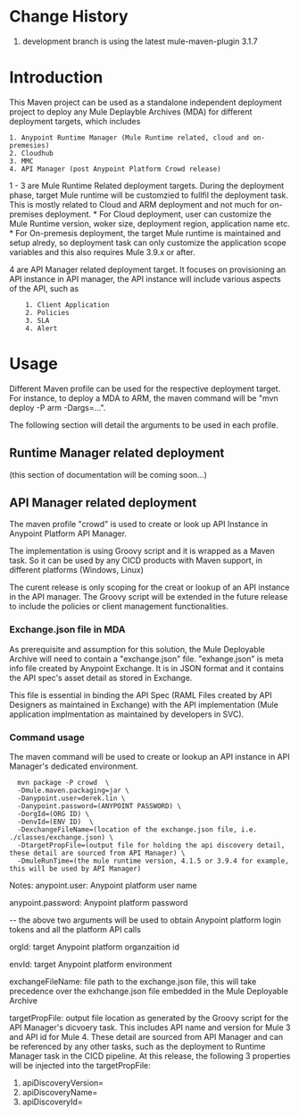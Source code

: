 # Change History

1. development branch is using the latest mule-maven-plugin 3.1.7

# Introduction

This Maven project can be used as a standalone independent deployment project to deploy any Mule Deplayble Archives (MDA) for different deployment targets, which includes

    1. Anypoint Runtime Manager (Mule Runtime related, cloud and on-premesies)
    2. Cloudhub
    3. MMC
    4. API Manager (post Anypoint Platform Crowd release)
  
1 - 3 are Mule Runtime Related deployment targets. During the deployment phase, target Mule runtime will be customzied to fullfil the deployment task. This is mostly related to Cloud and ARM deployment and not much for on-premises deployment.
    * For Cloud deployment, user can customize the Mule Runtime version, woker size, deployment region, application name etc. 
    * For On-premesis deployment, the target Mule runtime is maintained and setup alredy, so deployment task can only customize the application scope variables and this also requires Mule 3.9.x or after.
  
4 are API Manager related deployment target. It focuses on provisioning an API instance in API manager, the API instance will include various aspects of the API, such as

```text
    1. Client Application
    2. Policies
    3. SLA
    4. Alert
```

# Usage

Different Maven profile can be used for the respective deployment target. For instance, to deploy a MDA to ARM, the maven command will
be  "mvn deploy -P arm -Dargs=...". 

The following section will detail the arguments to be used in each profile.

## Runtime Manager related deployment

(this section of documentation will be coming soon...)

## API Manager related deployment

The maven profile "crowd" is used to create or look up API Instance in Anypoint Platform API Manager. 

The implementation is using Groovy script and it is wrapped as a Maven task. So it can be used by any CICD products with Maven support, in different platforms (Windows, Linux)

The curent release is only scoping for the creat or lookup of an API instance in the API manager. The Groovy script will be extended in the future release to include the policies or client management functionalities.
 
### Exchange.json file in MDA

As prerequisite and assumption for this solution, the Mule Deployable Archive will need to contain a "exchange.json" file.  "exhange.json" is meta info file created by Anypoint Exchange. It is in JSON format and it contains the API spec's asset detail as stored in Exchange. 

This file is essential in binding the API Spec (RAML Files created by API Designers as maintained in Exchange) with the API implementation (Mule application implmentation as maintained by developers in SVC). 

### Command usage

The maven command will be used to create or lookup an API instance in API Manager's dedicated environment.

```
  mvn package -P crowd  \
  -Dmule.maven.packaging=jar \
  -Danypoint.user=derek.lin \
  -Danypoint.password=(ANYPOINT PASSWORD) \ 
  -DorgId=(ORG ID) \
  -DenvId=(ENV ID)  \
  -DexchangeFileName=(location of the exchange.json file, i.e. ./classes/exchange.json) \
  -DtargetPropFile=(output file for holding the api discovery detail, these detail are sourced from API Manager) \
  -DmuleRunTime=(the mule runtime version, 4.1.5 or 3.9.4 for example, this will be used by API Manager)
```

Notes:
  anypoint.user: Anypoint platform user name
  
  anypoint.password:  Anypoint platform password
   
   -- the above two arguments will be used to obtain Anypoint platform login tokens and all the platform API calls
  
  orgId:  target Anypoint platform organzaition id
  
  envId:  target Anypoint platform environment
  
  exchangeFileName: file path to the exchange.json file, this will take precedence over the exhchange.json file embedded in the Mule Deployable Archive
  
  targetPropFile: output file location as generated by the Groovy script for the API Manager's dicvoery task. This includes API name and version for Mule 3 and API id for Mule 4. These detail are sourced from API Manager and can be referenced by any other tasks, such as the deployment to Runtime Manager task in the CICD pipeline. At this release, the following 3 properties will be injected into the targetPropFile:
  1. apiDiscoveryVersion=
  2. apiDiscoveryName=
  3. apiDiscoveryId=


